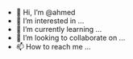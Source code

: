 - 👋 Hi, I’m @ahmed
- 👀 I’m interested in ...
- 🌱 I’m currently learning ...
- 💞️ I’m looking to collaborate on ...
- 📫 How to reach me ...

<!---
12ss/12ss is a ✨ special ✨ repository because its `README.md` (this file) appears on your GitHub profile.
You can click the Preview link to take a look at your changes.
--->
